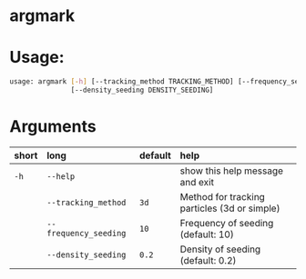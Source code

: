 
argmark
=======

# Usage:


```bash
usage: argmark [-h] [--tracking_method TRACKING_METHOD] [--frequency_seeding FREQUENCY_SEEDING]
               [--density_seeding DENSITY_SEEDING]

```
# Arguments

|short|long|default|help|
| :--- | :--- | :--- | :--- |
|`-h`|`--help`||show this help message and exit|
||`--tracking_method`|`3d`|Method for tracking particles (3d or simple)|
||`--frequency_seeding`|`10`|Frequency of seeding (default: 10)|
||`--density_seeding`|`0.2`|Density of seeding (default: 0.2)|
